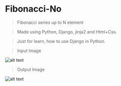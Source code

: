 # Fibonacci-No

>Fibonacci series up to N element

>Made using Python, Django, jinja2 and Html+Css.

>Just for learn, how to use Django in Python.

>Input Image

![alt text](https://github.com/raharongit/Fibonacci-No-/blob/master/fibonacci/fibo/static/fibo/images/input.png "Input")

>Output Image

![alt text](https://github.com/raharongit/Fibonacci-No-/blob/master/fibonacci/fibo/static/fibo/images/output.png "Output")
